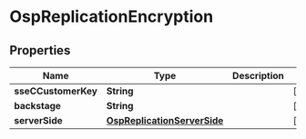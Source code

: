 # OspReplicationEncryption

## Properties
Name | Type | Description | Notes
------------ | ------------- | ------------- | -------------
**sseCCustomerKey** | **String** |  |  [optional]
**backstage** | **String** |  |  [optional]
**serverSide** | [**OspReplicationServerSide**](OspReplicationServerSide.md) |  |  [optional]
